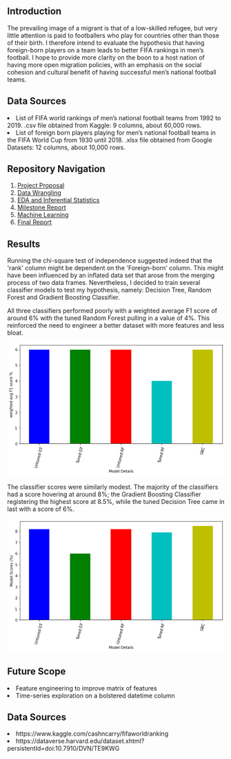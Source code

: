 <h2> Introduction </h2>
The prevailing image of a migrant is that of a low-skilled refugee, but very little attention is paid to footballers who play for countries other than those of their birth.  I therefore intend to evaluate the hypothesis that having foreign-born players on a team leads to better FIFA rankings in men’s football. I hope to provide more clarity on the boon to a host nation of having more open migration policies, with an emphasis on the social cohesion and cultural benefit of having successful men’s national football teams.

<h2> Data Sources </h2>
<li> List of FIFA world rankings of men’s national football teams from 1992 to 2019.
.csv file obtained from Kaggle: 9 columns, about 60,000 rows.</li>
<li> List of foreign born players playing for men’s national football teams in the FIFA World Cup from 1930 until 2018.
.xlsx file obtained from Google Datasets: 12 columns, about 10,000 rows.</li>

<h2> Repository Navigation </h2>
<ol>
  <li><a href='https://github.com/1njiku/SB-Capstone1/blob/master/Capstone%231PP-Foreign%20Footballers.pdf'>Project Proposal</a></li>
  <li><a href='https://github.com/1njiku/SB-Capstone1/blob/master/Notebook%201-%20Data%20Wrangling.ipynb'>Data Wrangling</a></li>
  <li><a href='https://github.com/1njiku/SB-Capstone1/blob/master/Notebook%202-%20EDA%20%26%20Inferential%20Statistics.ipynb'>EDA and Inferential Statistics</a></li>
  <li><a href='https://github.com/1njiku/SB-Capstone1/blob/master/Capstone1%20Milestone%20Report%20-%20Google%20Docs.pdf'>Milestone Report</a></li>
  <li><a href='https://github.com/1njiku/SB-Capstone1/blob/master/Notebook%203%20-%20Machine%20Learning.ipynb'>Machine Learning</a></li>
  <li><a href='https://github.com/1njiku/SB-Capstone1/blob/master/Capstone1-consolidated%20report.pdf'>Final Report</a></li>
</ol>

<h2> Results </h2>

Running the chi-square test of independence suggested indeed that the 'rank' column might be dependent on the 'Foreign-born' column. This might have been influenced by an inflated data set that arose from the merging process of two data frames. Nevertheless, I decided to train several classifier models to test my hypothesis, namely: Decision Tree, Random Forest and Gradient Boosting Classifier.

All three classifiers performed poorly with a weighted average F1 score of around 6% with the tuned Random Forest pulling in a value of 4%. This reinforced the need to engineer a better dataset with more features and less bloat.

![](images/images/f1scores.png)

The classifier scores were similarly modest. The majority of the classifiers had a score hovering at around 8%; the Gradient Boosting Classifier registering the highest score at 8.5%, while the tuned Decision Tree came in last with a score of 6%.

![](images/images/conc1.png)

<h2>Future Scope </h2>
<li> Feature engineering to improve matrix of features</li>
<li> Time-series exploration on a bolstered datetime column</li>

<h2> Data Sources </h2>
<li>https://www.kaggle.com/cashncarry/fifaworldranking</li>
<li>https://dataverse.harvard.edu/dataset.xhtml?persistentId=doi:10.7910/DVN/TE9KWG</li>


